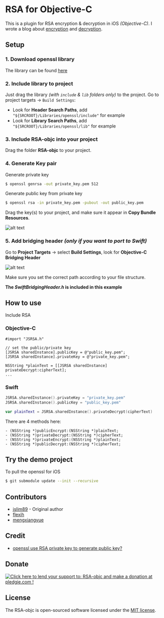 # RSA for Objective-C
This is a plugin for RSA encryption & decryption in iOS _(Objective-C)_. I wrote a blog about [encryption](http://jslim.net/blog/2013/01/05/rsa-encryption-in-ios-and-decrypt-it-using-php/) and [decryption](http://jslim.net/blog/2013/06/24/rsa-decryption-on-ios/).

## Setup

### 1. Download openssl library

The library can be found [here](https://github.com/st3fan/ios-openssl)

### 2. Include library to project

Just drag the library _(with `include` & `lib` folders only)_ to the project. Go to project targets -> `Build Settings`:

* Look for **Header Search Paths**, add `"${SRCROOT}/Libraries/openssl/include"` for example
* Look for **Library Search Paths**, add `"${SRCROOT}/Libraries/openssl/lib"` for example

### 3. Include RSA-objc into your project

Drag the folder **RSA-objc** to your project.

### 4. Generate Key pair

Generate private key
```sh
$ openssl genrsa -out private_key.pem 512
```

Generate public key from private key
```sh
$ openssl rsa -in private_key.pem -pubout -out public_key.pem
```

Drag the key(s) to your project, and make sure it appear in **Copy Bundle Resources**.

![alt text](https://raw.github.com/jslim89/RSA-Example/master/screenshots/resource_bundle.png "Copy Bundle Resources")  

### 5. Add bridging header _(only if you want to port to Swift)_

Go to **Project Targets** -> select **Build Settings**, look for **Objective-C Bridging Header**

![alt text](https://raw.github.com/jslim89/RSA-Example/master/screenshots/bridging-header.png "Set bridging header")  

Make sure you set the correct path according to your file structure.

**The _SwiftBridgingHeader.h_ is included in this example**

## How to use

Include RSA

### Objective-C

```obj-c
#import "JSRSA.h"

// set the public/private key
[JSRSA sharedInstance].publicKey = @"public_key.pem";
[JSRSA sharedInstance].privateKey = @"private_key.pem";

NSString *plainText = [[JSRSA sharedInstance] privateDecrypt:cipherText];
...
```

### Swift

```swift
JSRSA.sharedInstance().privateKey = "private_key.pem"
JSRSA.sharedInstance().publicKey = "public_key.pem"

var plainText = JSRSA.sharedInstance().privateDecrypt(cipherText)
```

There are 4 methods here:

```obj-c
- (NSString *)publicEncrypt:(NSString *)plainText;
- (NSString *)privateDecrypt:(NSString *)cipherText;
- (NSString *)privateEncrypt:(NSString *)plainText;
- (NSString *)publicDecrypt:(NSString *)cipherText;
```

## Try the demo project

To pull the openssl for iOS

```sh
$ git submodule update --init --recursive
```

## Contributors

- [jslim89](https://github.com/jslim89) - Original author
- [flexih](https://github.com/flexih)
- [mengxiangyue](https://github.com/mengxiangyue)

## Credit

* [openssl use RSA private key to generate public key?](http://stackoverflow.com/questions/5244129/openssl-use-rsa-private-key-to-generate-public-key/5246045#5246045)

## Donate

<a href='https://pledgie.com/campaigns/31695'><img alt='Click here to lend your support to: RSA-objc and make a donation at pledgie.com !' src='https://pledgie.com/campaigns/31695.png?skin_name=chrome' border='0' ></a>

## License

The RSA-objc is open-sourced software licensed under the [MIT license](http://opensource.org/licenses/MIT).
